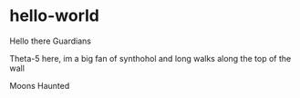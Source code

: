 # hello-world

Hello there Guardians

Theta-5 here, im a big fan of synthohol and long walks along the top of the wall

Moons Haunted
